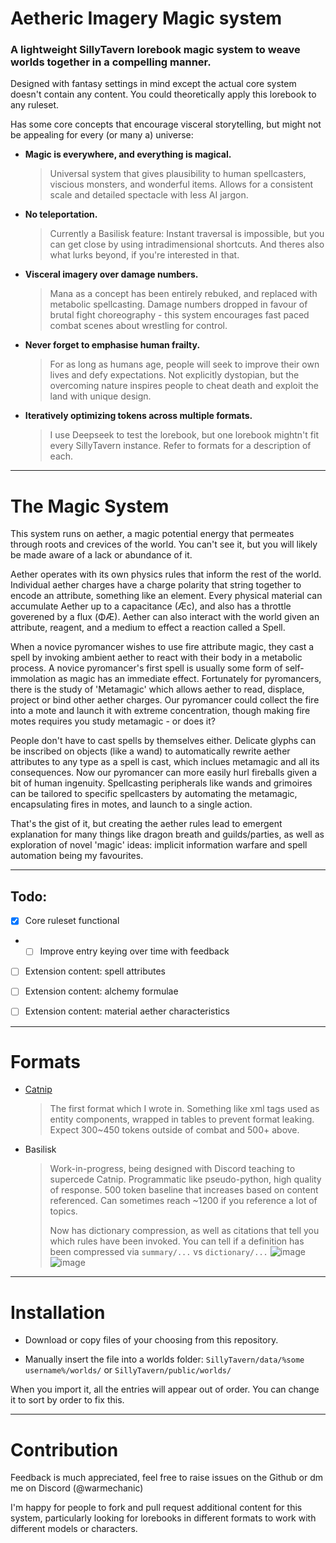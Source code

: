 # Aetheric Imagery Magic system
### A lightweight SillyTavern lorebook magic system to weave worlds together in a compelling manner.

Designed with fantasy settings in mind except the actual core system doesn't contain any content. You could theoretically apply this lorebook to any ruleset. 

Has some core concepts that encourage visceral storytelling, but might not be appealing for every (or many a) universe:

- **Magic is everywhere, and everything is magical.**
  > Universal system that gives plausibility to human spellcasters, viscious monsters, and wonderful items. Allows for a consistent scale and detailed spectacle with less AI jargon.

- **No teleportation.**
  > Currently a Basilisk feature: Instant traversal is impossible, but you can get close by using intradimensional shortcuts. And theres also what lurks beyond, if you're interested in that.

- **Visceral imagery over damage numbers.**
  > Mana as a concept has been entirely rebuked, and replaced with metabolic spellcasting. Damage numbers dropped in favour of brutal fight choreography - this system encourages fast paced combat scenes about wrestling for control. 

- **Never forget to emphasise human frailty.**
  > For as long as humans age, people will seek to improve their own lives and defy expectations. Not explicitly dystopian, but the overcoming nature inspires people to cheat death and exploit the land with unique design.

- **Iteratively optimizing tokens across multiple formats.**
  > I use Deepseek to test the lorebook, but one lorebook mightn't fit every SillyTavern instance. Refer to formats for a description of each.

---

# The Magic System

This system runs on aether, a magic potential energy that permeates through roots and crevices of the world. You can't see it, but you will likely be made aware of a lack or abundance of it.

Aether operates with its own physics rules that inform the rest of the world. Individual aether charges have a charge polarity that string together to encode an attribute, something like an element. Every physical material can accumulate Aether up to a capacitance (Æc), and also has a throttle goverened by a flux (ΦÆ). Aether can also interact with the world given an attribute, reagent, and a medium to effect a reaction called a Spell.

When a novice pyromancer wishes to use fire attribute magic, they cast a spell by invoking ambient aether to react with their body in a metabolic process. A novice pyromancer's first spell is usually some form of self-immolation as magic has an immediate effect. Fortunately for pyromancers, there is the study of 'Metamagic' which allows aether to read, displace, project or bind other aether charges. Our pyromancer could collect the fire into a mote and launch it with extreme concentration, though making fire motes requires you study metamagic - or does it?

People don't have to cast spells by themselves either. Delicate glyphs can be inscribed on objects (like a wand) to automatically rewrite aether attributes to any type as a spell is cast, which inclues metamagic and all its consequences. Now our pyromancer can more easily hurl fireballs given a bit of human ingenuity. Spellcasting peripherals like wands and grimoires can be tailored to specific spellcasters by automating the metamagic, encapsulating fires in motes, and launch to a single action.

That's the gist of it, but creating the aether rules lead to emergent explanation for many things like dragon breath and guilds/parties, as well as exploration of novel 'magic' ideas: implicit information warfare and spell automation being my favourites.

---

## Todo:

- [X] Core ruleset functional
- - [ ] Improve entry keying over time with feedback

- [ ] Extension content: spell attributes

- [ ] Extension content: alchemy formulae

- [ ] Extension content: material aether characteristics
---

# Formats

- [Catnip](https://github.com/thaalesalves/ai-games-research/wiki/CAT-nip--SFW-guide-by-Covalent-and-Curious-Nekomimi)
	> The first format which I wrote in. Something like xml tags used as entity components, wrapped in tables to prevent format leaking. Expect 300~450 tokens outside of combat and 500+ above.

- Basilisk
	> Work-in-progress, being designed with Discord teaching to supercede Catnip. Programmatic like pseudo-python, high quality of response. 500 token baseline that increases based on content referenced. Can sometimes reach ~1200 if you reference a lot of topics.
 	>
 	> Now has dictionary compression, as well as citations that tell you which rules have been invoked. You can tell if a definition has been compressed via `summary/...` vs `dictionary/...`
 	> ![image](https://github.com/user-attachments/assets/a244e2dc-8453-43cd-8458-29b5869fe5ca)
 	> ![image](https://github.com/user-attachments/assets/12f3417b-ac0b-4bbe-8aea-8b63d364e803)



---

# Installation

- Download or copy files of your choosing from this repository.

- Manually insert the file into a worlds folder: `SillyTavern/data/%some username%/worlds/` or `SillyTavern/public/worlds/`

When you import it, all the entries will appear out of order. You can change it to sort by order to fix this.

---

# Contribution

Feedback is much appreciated, feel free to raise issues on the Github or dm me on Discord (@warmechanic)

I'm happy for people to fork and pull request additional content for this system, particularly looking for lorebooks in different formats to work with different models or characters.

